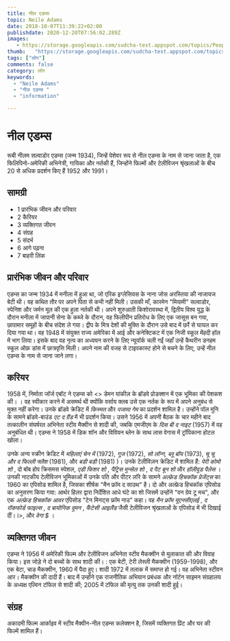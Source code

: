 ```yaml
---
title: नील एडम्स 
topic: Neile Adams
date: 2018-10-07T11:39:22+02:00
publishdate: 2020-12-20T07:56:02.289Z
images: 
   - https://storage.googleapis.com/sudcha-test.appspot.com/topics/People/neile_adams/1.jpeg
thumb:   "https://storage.googleapis.com/sudcha-test.appspot.com/topics/People/neile_adams/thumb.jpeg"
tags: ["लोग"]
comments: false
category: लोग
keywords: 
  - "Neile Adams"
  - "नील एडम्स "
  - "information"

---
```

<h1> नील एडम्स </h1> <p> रूबी नीलम सल्वाडोर एडम्स (जन्म 1934), जिन्हें पेशेवर रूप से नील एडम्स के नाम से जाना जाता है, एक फिलिपिनो-अमेरिकी अभिनेत्री, गायिका और नर्तकी हैं, जिन्होंने फिल्मों और टेलीविजन श्रृंखलाओं के बीच 20 से अधिक प्रदर्शन किए हैं 1952 और 1991। </p> <h2> सामग्री </h2> <ul> <li> 1 प्रारंभिक जीवन और परिवार </li> <li> 2 कैरियर </li> <li> 3 व्यक्तिगत जीवन </li> <li> 4 संग्रह </li> <li> 5 संदर्भ </li> <li> 6 आगे पढ़ना </li> <li> 7 बाहरी लिंक </li> </ul> <h2> प्रारंभिक जीवन और परिवार </h2> <p> एडम्स का जन्म 1934 में मनीला में हुआ था, जो एरिक इग्लेसियस के नाना जोस अरस्तिया की नाजायज बेटी थी। वह कथित तौर पर अपने पिता से कभी नहीं मिली। उसकी माँ, कारमेन "मियामी" सल्वाडोर, स्पेनिश और जर्मन मूल की एक हुला नर्तकी थी। अपने शुरुआती किशोरावस्था में, द्वितीय विश्व युद्ध के दौरान मनीला में जापानी सेना के कब्जे के दौरान, वह फिलीपीन प्रतिरोध के लिए एक जासूस बन गया, छापामार समूहों के बीच संदेश ले गया। द्वीप के मित्र देशों की मुक्ति के दौरान उसे बाद में छर्रे से घायल कर दिया गया था। वह 1948 में संयुक्त राज्य अमेरिका में आई और कनेक्टिकट में एक निजी स्कूल मेंहदी हॉल में भाग लिया। इसके बाद वह नृत्य का अध्ययन करने के लिए न्यूयॉर्क चली गईं जहाँ उन्हें कैथरीन डनहम स्कूल ऑफ़ डांस में छात्रवृत्ति मिली। अपने नाम की वजह से टाइपकास्ट होने से बचने के लिए, उन्हें नील एडम्स के नाम से जाना जाने लगा। </p> <h2> करियर </h2> <p> 1958 में, निर्माता जॉर्ज एबॉट ने एडम्स को <> डेमन यांकीज़ के ब्रॉडवे प्रोडक्शन में एक भूमिका की पेशकश की। </i>। वह स्वीकार करने में असमर्थ थी क्योंकि वर्साय क्लब उसे एक नर्तक के रूप में अपने अनुबंध से मुक्त नहीं करेगा। उनके ब्रॉडवे क्रेडिट में <i> किस्मत </i> और <i> पजामा गेम </i> का प्रदर्शन शामिल है। उन्होंने पॉल मुनि के सामने ब्रॉडवे-बाउंड <i> एट द ग्रैंड </i> में भी प्रदर्शन किया। उसने 1956 में अपनी बैठक के चार महीने बाद तत्कालीन संघर्षरत अभिनेता स्टीव मैक्वीन से शादी की, जबकि एमजीएम के <i> दिस बी द नाइट </i> (1957) में वह अनुबंधित थी। एडम्स ने 1958 में डिक शॉन और विवियन ब्लेन के साथ लास वेगास में ट्रॉपिकाना होटल खोला। </p> <p> उनके अन्य स्क्रीन क्रेडिट में <i> महिलाएं चेन में </i> (1972), <i> गूज </i शामिल हैं। > (1972), <i> सो लॉन्ग, ब्लू बॉय </i> (1973), <i> चू चू और द फिल्ली फ्लैश </i> (1981), और <i> बडी बडी </i> (1981) )। उनके टेलीविज़न क्रेडिट में शामिल हैं: <i> पेरी कोमो शो </i>, दो बॉब होप क्रिसमस स्पेशल, <i> एडी फिशर शो </i>, <i> पैट्रिस मुन्सेल शो </i>, <i> द पैट बून शो </i> और <i> हॉलीवुड पैलेस </i>। उनकी नाटकीय टेलीविजन भूमिकाओं में उनके पति और पीटर लॉरे के सामने <i> अल्फ्रेड हिचकॉक प्रेजेंट्स </i> का 1960 का एपिसोड शामिल है, जिसका शीर्षक "मैन फ्रॉम द साउथ" है। दो और अल्फ्रेड हिचकॉक एपिसोड का अनुसरण किया गया: आर्थर हिलर द्वारा निर्देशित आधे घंटे का शो जिसमें उन्होंने "वन ग्रेव टू मच", और एक <i> अल्फ्रेड हिचकॉक आवर </i> एपिसोड "टेन मिनट्स फ्रॉम नाउ" कहा। वह <i> मैन फ्रॉम यूएनसीएलई </i>, <i> द रॉकफोर्ड फाइल्स </i>, <i> द बायोनिक वुमन </i>, <i> फैंटेसी आइलैंड </i> जैसी टेलीविजन श्रृंखलाओं के एपिसोड में भी दिखाई दीं। i>, और <i> वेगा $ </i>। </p> <h2> व्यक्तिगत जीवन </h2> <p> एडम्स ने 1956 में अमेरिकी फिल्म और टेलीविजन अभिनेता स्टीव मैकक्वीन से मुलाकात की और विवाह किया। इस जोड़े ने दो बच्चों के साथ शादी की। : एक बेटी, टेरी लेस्ली मैकक्वीन (1959-1998), और एक बेटा, चाड मैकक्वीन, 1960 में पैदा हुए। शादी 1972 में तलाक में समाप्त हो गई। वह अभिनेता स्टीवन आर। मैकक्वीन की दादी हैं। बाद में उन्होंने एक राजनीतिक अभियान प्रबंधक और नॉर्टन साइमन संग्रहालय के अध्यक्ष एल्विन टॉफेल से शादी की; 2005 में टॉफेल की मृत्यु तक उनकी शादी हुई। </p> <h2> संग्रह </h2> <p> अकादमी फिल्म आर्काइव में स्टीव मैक्वीन-नील एडम्स कलेक्शन है, जिसमें व्यक्तिगत प्रिंट और घर की फिल्में शामिल हैं। </p> 